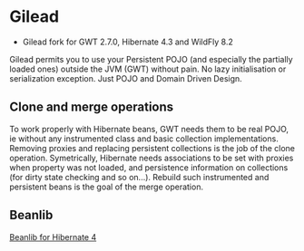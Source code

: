 Gilead
======

* Gilead fork for GWT 2.7.0, Hibernate 4.3 and WildFly 8.2

Gilead permits you to use your Persistent POJO (and especially the partially loaded ones) outside the JVM (GWT) without pain. No lazy initialisation or serialization exception. Just POJO and Domain Driven Design.


Clone and merge operations
--------------------------

To work properly with Hibernate beans, GWT needs them to be real POJO, ie without any instrumented class and basic collection implementations. Removing proxies and replacing persistent collections is the job of the clone operation.
Symetrically, Hibernate needs associations to be set with proxies when property was not loaded, and persistence information on collections (for dirty state checking and so on...). Rebuild such instrumented and persistent beans is the goal of the merge operation.

Beanlib
--------------------------

[Beanlib for Hibernate 4](https://github.com/emsouza/beanlib)